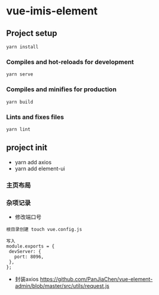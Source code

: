 # vue-imis-element

## Project setup
```
yarn install
```

### Compiles and hot-reloads for development
```
yarn serve
```

### Compiles and minifies for production
```
yarn build
```

### Lints and fixes files
```
yarn lint
```

## project init

- yarn add axios
- yarn add element-ui


### 主页布局


### 杂项记录

- 修改端口号

 ```
根目录创建 touch vue.config.js
 
 写入
 module.exports = {
  devServer: {
    port: 8096,
  },
};

 ```
- 封装axios
  https://github.com/PanJiaChen/vue-element-admin/blob/master/src/utils/request.js